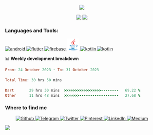 <p align="center">
  <img src="https://capsule-render.vercel.app/api?type=waving&color=gradient&text=Hello_everyboyd!&height=100&section=header"/>
</p>

<p align="center">
  <img src= "https://media.giphy.com/media/v1.Y2lkPTc5MGI3NjExemxodXByN284b3dsdnA0bWc4c3kyYW96NTc4eGVqMHV0a2s0M250NCZlcD12MV9pbnRlcm5hbF9naWZfYnlfaWQmY3Q9Zw/Zll2OF7cp3HkAhxkJM/giphy.gif"  width="400" >
  <img src= "https://i.pinimg.com/originals/4c/c5/51/4cc551bf58d8fd97efd61f7cd0611836.png"  width="400">
</p>

<h3 align="left">Languages and Tools:</h3>
<p align="left"> 
  <a href="https://developer.android.com" target="_blank" rel="noreferrer"> 
    <img src="https://www.vectorlogo.zone/logos/android/android-icon.svg" alt="android" width="40" height="40"/> 
  </a> 
  <a href="https://flutter.dev" target="_blank" rel="noreferrer"> 
    <img src="https://www.vectorlogo.zone/logos/flutterio/flutterio-icon.svg" alt="flutter" width="40" height="40"/> 
  </a>
  <a href="https://firebase.google.com/" target="_blank" rel="noreferrer"> 
    <img src="https://www.vectorlogo.zone/logos/firebase/firebase-icon.svg" alt="firebase" width="40" height="40"/> 
  </a>
  <a href="https://www.java.com" target="_blank" rel="noreferrer"> 
    <img src="https://raw.githubusercontent.com/devicons/devicon/master/icons/java/java-original.svg" alt="java" width="40" height="40"/>
  </a> 
  <a href="https://kotlinlang.org" target="_blank" rel="noreferrer"> 
    <img src="https://www.vectorlogo.zone/logos/kotlinlang/kotlinlang-icon.svg" alt="kotlin" width="40" height="40"/> 
  </a> 
  <a href="https://dart.dev/" target="_blank" rel="noreferrer"> 
    <img src="https://www.vectorlogo.zone/logos/dartlang/dartlang-icon.svg" alt="kotlin" width="40" height="40"/> 
  </a> 
</p>




📊 **Weekly development breakdown**

<!--START_SECTION:waka-->

```ruby
From: 24 October 2023 - To: 31 October 2023

Total Time: 30 hrs 50 mins

Dart       29 hrs 30 mins  >>>>>>>>>>>>>>>>>--------   69.22 %
Other      11 hrs 48 mins  >>>>>>>------------------   27.68 %
```

<!--END_SECTION:waka-->
<h3>Where to find me</h3>
<p align = "center">
  <a href="https://github.com/betta347" target="_blank">
    <img alt="Github" src="https://img.shields.io/badge/GitHub-%2312100E.svg?&style=for-the-badge&logo=Github&logoColor=white" />
  </a> 
  <a href="https://t.me/betta_347" target="_blank">
    <img alt="Telegram" src="https://img.shields.io/badge/telegram-%231DA1F2.svg?&style=for-the-badge&logo=telegram&logoColor=white" />
  </a> 
  <a href="https://twitter.com/j_khan347" target="_blank">
    <img alt="Twitter" src="https://img.shields.io/badge/twitter-%231DA1F2.svg?&style=for-the-badge&logo=twitter&logoColor=white" />
  </a> 
   <a href="https://www.pinterest.com/betta347/" target="_blank">
    <img alt="Pinterest" src="https://img.shields.io/badge/pinterest-%23C93646.svg?&style=for-the-badge&logo=pinterest&logoColor=white" />
  </a> 
  <a href="https://www.linkedin.com/in/khan347/" target="_blank">
    <img alt="LinkedIn" src="https://img.shields.io/badge/linkedin-%230077B5.svg?&style=for-the-badge&logo=linkedin&logoColor=white" />
  </a> 
  <a href="https://medium.com/@j_khan347" target="_blank">
    <img alt="Medium" src="https://img.shields.io/badge/medium-%2312100E.svg?&style=for-the-badge&logo=medium&logoColor=white" />
  </a>
</p>

<p align="left">
  <img src="https://capsule-render.vercel.app/api?type=waving&color=gradient&height=100&section=footer"/>
</p>
